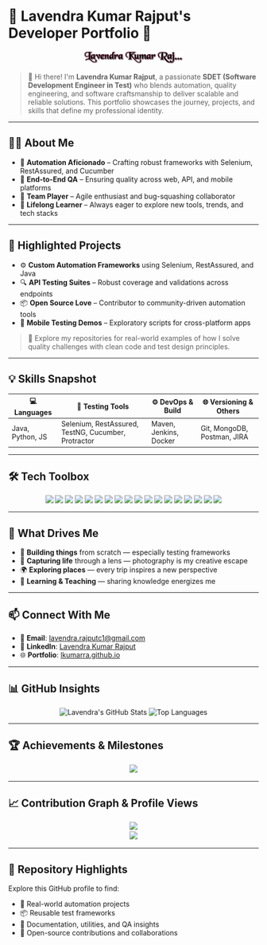 
# 🌟 **Lavendra Kumar Rajput's Developer Portfolio** 🌟

<p align="center">
  <img src="https://raw.githubusercontent.com/lkumarra/lkumarra/master/lavendra.png" alt="Lavendra Kumar Rajput" width="200" />
</p>

> 👋 Hi there! I'm **Lavendra Kumar Rajput**, a passionate **SDET (Software Development Engineer in Test)** who blends automation, quality engineering, and software craftsmanship to deliver scalable and reliable solutions. This portfolio showcases the journey, projects, and skills that define my professional identity.

---

## 👨‍💻 **About Me**

- 🧪 **Automation Aficionado** – Crafting robust frameworks with Selenium, RestAssured, and Cucumber  
- 📱 **End-to-End QA** – Ensuring quality across web, API, and mobile platforms  
- 🤝 **Team Player** – Agile enthusiast and bug-squashing collaborator  
- 🌱 **Lifelong Learner** – Always eager to explore new tools, trends, and tech stacks

---

## 🚀 **Highlighted Projects**

- ⚙️ **Custom Automation Frameworks** using Selenium, RestAssured, and Java  
- 🔍 **API Testing Suites** – Robust coverage and validations across endpoints  
- 📦 **Open Source Love** – Contributor to community-driven automation tools  
- 📱 **Mobile Testing Demos** – Exploratory scripts for cross-platform apps

> 🔗 Explore my repositories for real-world examples of how I solve quality challenges with clean code and test design principles.

---

## 💡 **Skills Snapshot**

| 💻 Languages | 🧪 Testing Tools | ⚙️ DevOps & Build | 🌐 Versioning & Others |
|--------------|------------------|------------------|------------------------|
| Java, Python, JS | Selenium, RestAssured, TestNG, Cucumber, Protractor | Maven, Jenkins, Docker | Git, MongoDB, Postman, JIRA |

---

## 🛠️ **Tech Toolbox**

<p align="center">
  <img src="https://img.shields.io/badge/Java-007396?style=flat&logo=java&logoColor=white" />
  <img src="https://img.shields.io/badge/Python-3776AB?style=flat&logo=python&logoColor=white" />
  <img src="https://img.shields.io/badge/Selenium-43B02A?style=flat&logo=selenium&logoColor=white" />
  <img src="https://img.shields.io/badge/Cucumber-23D96C?style=flat&logo=cucumber&logoColor=white" />
  <img src="https://img.shields.io/badge/RestAssured-FF6F00?style=flat&logo=java&logoColor=white" />
  <img src="https://img.shields.io/badge/TestNG-EF6C00?style=flat&logo=testng&logoColor=white" />
  <img src="https://img.shields.io/badge/Jenkins-D24939?style=flat&logo=jenkins&logoColor=white" />
  <img src="https://img.shields.io/badge/Docker-2496ED?style=flat&logo=docker&logoColor=white" />
  <img src="https://img.shields.io/badge/Git-F05032?style=flat&logo=git&logoColor=white" />
  <img src="https://img.shields.io/badge/Maven-C71A3A?style=flat&logo=apache-maven&logoColor=white" />
  <img src="https://img.shields.io/badge/Spring%20Boot-6DB33F?style=flat&logo=springboot&logoColor=white" />
  <img src="https://img.shields.io/badge/Elasticsearch-005571?style=flat&logo=elasticsearch&logoColor=white" />
  <img src="https://img.shields.io/badge/MongoDB-47A248?style=flat&logo=mongodb&logoColor=white" />
  <img src="https://img.shields.io/badge/MSSQL-CC2927?style=flat&logo=microsoftsqlserver&logoColor=white" />
  <img src="https://img.shields.io/badge/MySQL-4479A1?style=flat&logo=mysql&logoColor=white" />
  <img src="https://img.shields.io/badge/VSCode-007ACC?style=flat&logo=visualstudiocode&logoColor=white" />
  <img src="https://img.shields.io/badge/PyCharm-000000?style=flat&logo=pycharm&logoColor=white" />
  <img src="https://img.shields.io/badge/IntelliJ%20IDEA-000000?style=flat&logo=intellijidea&logoColor=white" />
</p>

---

## 🎯 **What Drives Me**

- 🔧 **Building things** from scratch — especially testing frameworks  
- 📸 **Capturing life** through a lens — photography is my creative escape  
- 🌍 **Exploring places** — every trip inspires a new perspective  
- 🧠 **Learning & Teaching** — sharing knowledge energizes me

---

## 📫 **Connect With Me**

- 📧 **Email**: [lavendra.rajputc1@gmail.com](mailto:lavendra.rajputc1@gmail.com)  
- 🔗 **LinkedIn**: [Lavendra Kumar Rajput](https://linkedin.com/in/lavendra-kumar-rajput-112ab2106)  
- 🌐 **Portfolio**: [lkumarra.github.io](https://lkumarra.github.io)

---

## 📊 **GitHub Insights**

<p align="center">
  <img src="https://github-readme-stats.vercel.app/api?username=lkumarra&show_icons=true&theme=radical" alt="Lavendra's GitHub Stats" />
  <img src="https://github-readme-stats.vercel.app/api/top-langs/?username=lkumarra&layout=compact&theme=radical" alt="Top Languages" />
</p>

---

## 🏆 **Achievements & Milestones**

<p align="center">
  <img src="https://github-profile-trophy.vercel.app/?username=lkumarra&theme=radical&no-frame=true&no-bg=true" />
</p>

---

## 📈 **Contribution Graph & Profile Views**

<p align="center">
  <img src="https://github-contribution-stats.vercel.app/api?username=lkumarra&include_all_commits=true&count_private=true&theme=radical" />
  <br/>
  <img src="https://komarev.com/ghpvc/?username=lkumarra&label=Profile%20views&color=0e75b6&style=flat" />
</p>

---

## 📁 **Repository Highlights**

Explore this GitHub profile to find:
- 🧪 Real-world automation projects  
- 📦 Reusable test frameworks  
- 📝 Documentation, utilities, and QA insights  
- 🤝 Open-source contributions and collaborations
